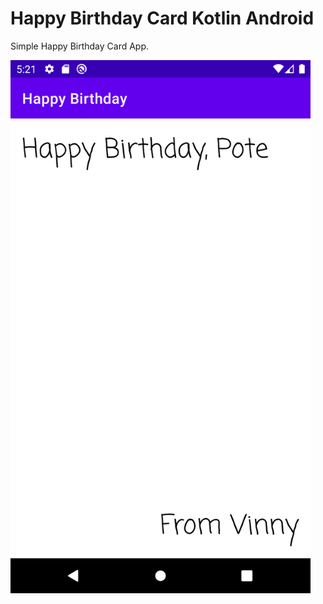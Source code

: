 # Happy Birthday Card Kotlin Android
Simple Happy Birthday Card App.

<img src="screenshots/Screenshot_1609273308.png" width="480" alt="Happy Birthday Card">
